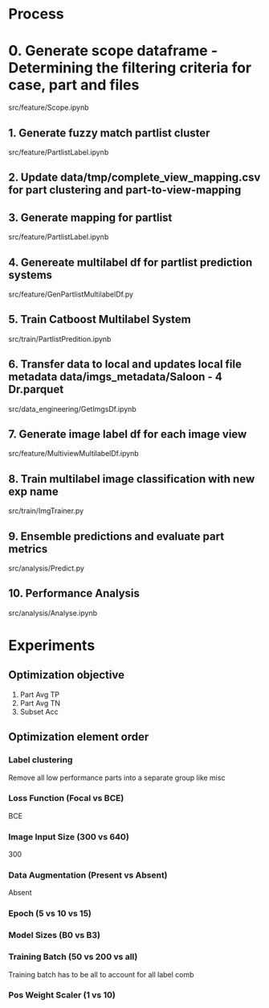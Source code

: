 # Process

# 0. Generate scope dataframe - Determining the filtering criteria for case, part and files

src/feature/Scope.ipynb

## 1. Generate fuzzy match partlist cluster

src/feature/PartlistLabel.ipynb

## 2. Update data/tmp/complete_view_mapping.csv for part clustering and part-to-view-mapping

## 3. Generate mapping for partlist

src/feature/PartlistLabel.ipynb

## 4. Genereate multilabel df for partlist prediction systems

src/feature/GenPartlistMultilabelDf.py

## 5. Train Catboost Multilabel System

src/train/PartlistPredition.ipynb

## 6. Transfer data to local and updates local file metadata data/imgs_metadata/Saloon - 4 Dr.parquet

src/data_engineering/GetImgsDf.ipynb

## 7. Generate image label df for each image view

src/feature/MultiviewMultilabelDf.ipynb

## 8. Train multilabel image classification with new exp name

src/train/ImgTrainer.py

## 9. Ensemble predictions and evaluate part metrics

src/analysis/Predict.py

## 10. Performance Analysis

src/analysis/Analyse.ipynb

# Experiments

## Optimization objective

1. Part Avg TP
2. Part Avg TN
3. Subset Acc

## Optimization element order

### Label clustering

Remove all low performance parts into a separate group like misc

### Loss Function (Focal vs BCE)

BCE

### Image Input Size (300 vs 640)

300

### Data Augmentation (Present vs Absent)

Absent

### Epoch (5 vs 10 vs 15)

### Model Sizes (B0 vs B3)

### Training Batch (50 vs 200 vs all)

Training batch has to be all to account for all label comb

### Pos Weight Scaler (1 vs 10)
